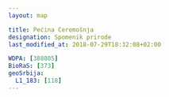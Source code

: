```yaml
---
layout: map

title: Pećina Ceremošnja
designation: Spomenik prirode
last_modified_at: 2018-07-29T18:32:08+02:00

WDPA: [388805]
BioRaS: [373]
geoSrbija:
  L1_183: [118]
---
```

